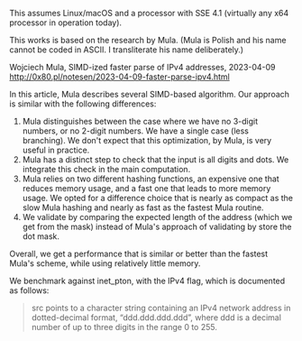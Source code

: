 This assumes Linux/macOS and a processor with SSE 4.1 (virtually any x64 processor in operation today).

This works is based on the research by Mula. (Mula is Polish and his name cannot be coded in ASCII. I transliterate his name deliberately.) 

Wojciech Mula, SIMD-ized faster parse of IPv4 addresses, 2023-04-09
http://0x80.pl/notesen/2023-04-09-faster-parse-ipv4.html

In this article, Mula describes several SIMD-based algorithm. Our approach is similar with the following differences:

1. Mula distinguishes between the case where we have no 3-digit numbers, or no 2-digit numbers. We have a single case (less branching). We don't expect that this optimization, by Mula, is very useful in practice.
2. Mula has a distinct step to check that the input is all digits and dots. We integrate this check in the main computation.
3. Mula relies on two different hashing functions, an expensive one that reduces memory usage, and a fast one that leads to more memory usage. We opted for a difference choice that is nearly as compact as the slow Mula hashing and nearly as fast as the fastest Mula routine.
4. We validate by comparing the expected length of the address (which we get from the mask) instead of Mula's approach of validating by store the dot mask.

Overall, we get a performance that is similar or better than the fastest Mula's scheme, while using relatively little memory.

We benchmark against inet_pton, with the IPv4 flag, which is documented as follows:

> src points to a character string containing an IPv4 network address in
> dotted-decimal format, “ddd.ddd.ddd.ddd”, where ddd is a decimal
> number of up to three digits in the range 0 to 255.